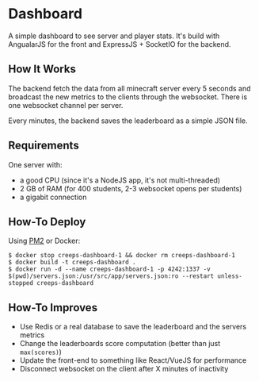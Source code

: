 # Dashboard

A simple dashboard to see server and player stats. It's build with AngualarJS
for the front and ExpressJS + SocketIO for the backend.

## How It Works

The backend fetch the data from all minecraft server every 5 seconds and
broadcast the new metrics to the clients through the websocket. There is one
websocket channel per server.

Every minutes, the backend saves the leaderboard as a simple JSON file.

## Requirements

One server with:
- a good CPU (since it's a NodeJS app, it's not multi-threaded)
- 2 GB of RAM (for 400 students, 2-3 websocket opens per students)
- a gigabit connection

## How-To Deploy

Using [PM2](http://pm2.keymetrics.io/) or Docker:

```console
$ docker stop creeps-dashboard-1 && docker rm creeps-dashboard-1
$ docker build -t creeps-dashboard .
$ docker run -d --name creeps-dashboard-1 -p 4242:1337 -v $(pwd)/servers.json:/usr/src/app/servers.json:ro --restart unless-stopped creeps-dashboard
```

## How-To Improves

- Use Redis or a real database to save the leaderboard and the servers metrics
- Change the leaderboards score computation (better than just `max(scores)`)
- Update the front-end to something like React/VueJS for performance
- Disconnect websocket on the client after X minutes of inactivity
